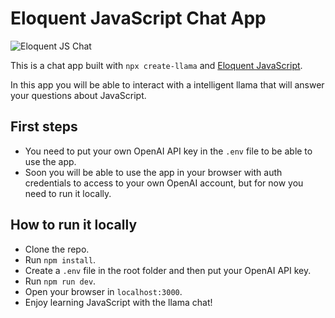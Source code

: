 # Eloquent JavaScript Chat App

![Eloquent JS Chat](https://github.com/emapeire/eloquent-js-chat/assets/63935846/29ecbabb-bdd0-4df3-89f7-ff49a3692963)

This is a chat app built with `npx create-llama` and [Eloquent JavaScript](https://eloquentjavascript.net/).

In this app you will be able to interact with a intelligent llama that will answer your questions about JavaScript.

## First steps

- You need to put your own OpenAI API key in the `.env` file to be able to use the app.
- Soon you will be able to use the app in your browser with auth credentials to access to your own OpenAI account, but for now you need to run it locally.

## How to run it locally

- Clone the repo.
- Run `npm install`.
- Create a `.env` file in the root folder and then put your OpenAI API key.
- Run `npm run dev`.
- Open your browser in `localhost:3000`.
- Enjoy learning JavaScript with the llama chat!
